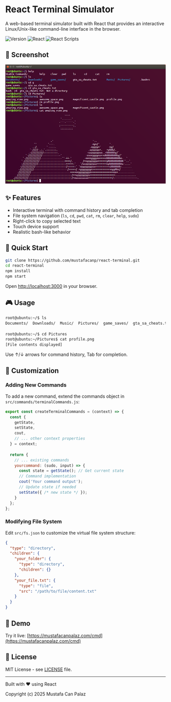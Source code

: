 # React Terminal Simulator

A web-based terminal simulator built with React that provides an interactive Linux/Unix-like command-line interface in the browser.

![Version](https://img.shields.io/badge/version-2.0.0-blue.svg) ![React](https://img.shields.io/badge/react-18.3.1-61dafb.svg) ![React Scripts](https://img.shields.io/badge/react--scripts-5.0.1-green.svg)

## 📸 Screenshot

![Terminal Demo](.github/images/terminal-demo.png)

## ✨ Features

- Interactive terminal with command history and tab completion
- File system navigation (`ls`, `cd`, `pwd`, `cat`, `rm`, `clear`, `help`, `sudo`)
- Right-click to copy selected text
- Touch device support
- Realistic bash-like behavior

## 🚀 Quick Start

```bash
git clone https://github.com/mustafacanp/react-terminal.git
cd react-terminal
npm install
npm start
```

Open [http://localhost:3000](http://localhost:3000) in your browser.

## 🎮 Usage

```bash
root@ubuntu:~/$ ls
Documents/  Downloads/  Music/  Pictures/  game_saves/  gta_sa_cheats.txt  .bashrc

root@ubuntu:~/$ cd Pictures
root@ubuntu:~/Pictures$ cat profile.png
[File contents displayed]
```

Use ↑/↓ arrows for command history, Tab for completion.

## 🎨 Customization

### Adding New Commands

To add a new command, extend the commands object in `src/commands/terminalCommands.js`:

```javascript
export const createTerminalCommands = (context) => {
  const {
    getState,
    setState,
    cout,
    // ... other context properties
  } = context;

  return {
    // ... existing commands
    yourcommand: (sudo, input) => {
      const state = getState(); // Get current state
      // Command implementation
      cout('Your command output');
      // Update state if needed
      setState({ /* new state */ });
    }
  };
};
```

### Modifying File System

Edit `src/fs.json` to customize the virtual file system structure:

```json
{
  "type": "directory",
  "children": {
    "your_folder": {
      "type": "directory",
      "children": {}
    },
    "your_file.txt": {
      "type": "file",
      "src": "/path/to/file/content.txt"
    }
  }
}
```

## 🔗 Demo

Try it live: [https://mustafacanpalaz.com/cmd](https://mustafacanpalaz.com/cmd)

## 📝 License

MIT License - see [LICENSE](LICENSE) file.

---

Built with ❤️ using React

Copyright (c) 2025 Mustafa Can Palaz
